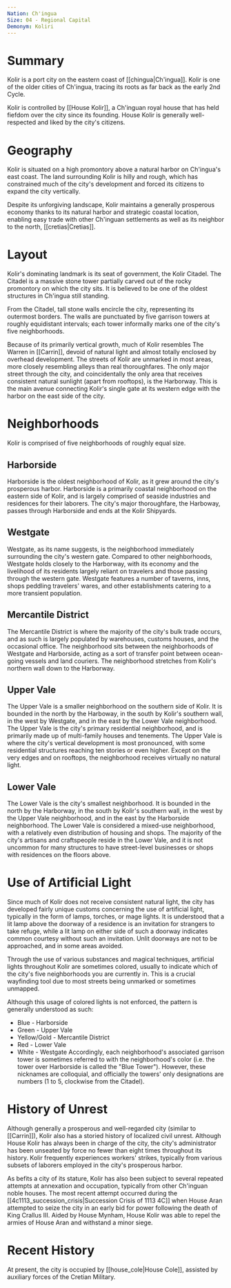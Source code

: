 ```yaml
---
Nation: Ch'ingua
Size: 04 - Regional Capital
Demonym: Koliri
---
```


# Summary
Kolir is a port city on the eastern coast of [[chingua|Ch'ingua]]. Kolir is one of the older cities of Ch'ingua, tracing its roots as far back as the early 2nd Cycle. 

Kolir is controlled by [[House Kolir]], a Ch'inguan royal house that has held fiefdom over the city since its founding. House Kolir is generally well-respected and liked by the city's citizens.
# Geography
Kolir is situated on a high promontory above a natural harbor on Ch'ingua's east coast. The land surrounding Kolir is hilly and rough, which has constrained much of the city's development and forced its citizens to expand the city vertically. 

Despite its unforgiving landscape, Kolir maintains a generally prosperous economy thanks to its natural harbor and strategic coastal location, enabling easy trade with other Ch'inguan settlements as well as its neighbor to the north, [[cretias|Cretias]]. 
# Layout
Kolir's dominating landmark is its seat of government, the Kolir Citadel. The Citadel is a massive stone tower partially carved out of the rocky promontory on which the city sits. It is believed to be one of the oldest structures in Ch'ingua still standing.

From the Citadel, tall stone walls encircle the city, representing its outermost borders. The walls are punctuated by five garrison towers at roughly equidistant intervals; each tower informally marks one of the city's five neighborhoods.

Because of its primarily vertical growth, much of Kolir resembles The Warren in [[Carrin]], devoid of natural light and almost totally enclosed by overhead development. The streets of Kolir are unmarked in most areas, more closely resembling alleys than real thoroughfares. The only major street through the city, and coincidentally the only area that receives consistent natural sunlight (apart from rooftops), is the Harborway. This is the main avenue connecting Kolir's single gate at its western edge with the harbor on the east side of the city. 
# Neighborhoods
Kolir is comprised of five neighborhoods of roughly equal size.
## Harborside
Harborside is the oldest neighborhood of Kolir, as it grew around the city's prosperous harbor. Harborside is a primarily coastal neighborhood on the eastern side of Kolir, and is largely comprised of seaside industries and residences for their laborers. The city's major thoroughfare, the Harboway, passes through Harborside and ends at the Kolir Shipyards. 
## Westgate
Westgate, as its name suggests, is the neighborhood immediately surrounding the city's western gate. Compared to other neighborhoods, Westgate holds closely to the Harborway, with its economy and the livelihood of its residents largely reliant on travelers and those passing through the western gate. Westgate features a number of taverns, inns, shops peddling travelers' wares, and other establishments catering to a more transient population.
## Mercantile District
The Mercantile District is where the majority of the city's bulk trade occurs, and as such is largely populated by warehouses, customs houses, and the occasional office. The neighborhood sits between the neighborhoods of Westgate and Harborside, acting as a sort of transfer point between ocean-going vessels and land couriers. The neighborhood stretches from Kolir's northern wall down to the Harborway. 
## Upper Vale
The Upper Vale is a smaller neighborhood on the southern side of Kolir. It is bounded in the north by the Harboway, in the south by Kolir's southern wall, in the west by Westgate, and in the east by the Lower Vale neighborhood. The Upper Vale is the city's primary residential neighborhood, and is primarily made up of multi-family houses and tenements. The Upper Vale is where the city's vertical development is most pronounced, with some residential structures reaching ten stories or even higher. Except on the very edges and on rooftops, the neighborhood receives virtually no natural light. 
## Lower Vale
The Lower Vale is the city's smallest neighborhood. It is bounded in the north by the Harborway, in the south by Kolir's southern wall, in the west by the Upper Vale neighborhood, and in the east by the Harborside neighborhood. The Lower Vale is considered a mixed-use neighborhood, with a relatively even distribution of housing and shops. The majority of the city's artisans and craftspeople reside in the Lower Vale, and it is not uncommon for many structures to have street-level businesses or shops with residences on the floors above. 
# Use of Artificial Light
Since much of Kolir does not receive consistent natural light, the city has developed fairly unique customs concerning the use of artificial light, typically in the form of lamps, torches, or mage lights. It is understood that a lit lamp above the doorway of a residence is an invitation for strangers to take refuge, while a lit lamp on either side of such a doorway indicates common courtesy without such an invitation. Unlit doorways are not to be approached, and in some areas avoided.

Through the use of various substances and magical techniques, artificial lights throughout Kolir are sometimes colored, usually to indicate which of the city's five neighborhoods you are currently in. This is a crucial wayfinding tool due to most streets being unmarked or sometimes unmapped. 

Although this usage of colored lights is not enforced, the pattern is generally understood as such:
- Blue - Harborside
- Green - Upper Vale
- Yellow/Gold - Mercantile District
- Red - Lower Vale
- White - Westgate
Accordingly, each neighborhood's associated garrison tower is sometimes referred to with the neighborhood's color (i.e. the tower over Harborside is called the "Blue Tower"). However, these nicknames are colloquial, and officially the towers' only designations are numbers (1 to 5, clockwise from the Citadel). 

# History of Unrest
Although generally a prosperous and well-regarded city (similar to [[Carrin]]), Kolir also has a storied history of localized civil unrest. Although House Kolir has always been in charge of the city, the city's administrator has been unseated by force no fewer than eight times throughout its history. Kolir frequently experiences workers' strikes, typically from various subsets of laborers employed in the city's prosperous harbor.

As befits a city of its stature, Kolir has also been subject to several repeated attempts at annexation and occupation, typically from other Ch'inguan noble houses. The most recent attempt occurred during the [[4c1113_succession_crisis|Succession Crisis of 1113 4C]] when House Aran attempted to seize the city in an early bid for power following the death of King Crallus III. Aided by House Mynham, House Kolir was able to repel the armies of House Aran and withstand a minor siege. 
# Recent History
At present, the city is occupied by [[house_cole|House Cole]], assisted by auxiliary forces of the Cretian Military.

